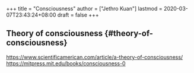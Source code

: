 +++
title = "Consciousness"
author = ["Jethro Kuan"]
lastmod = 2020-03-07T23:43:24+08:00
draft = false
+++

## Theory of consciousness {#theory-of-consciousness}

<https://www.scientificamerican.com/article/a-theory-of-consciousness/>
<https://mitpress.mit.edu/books/consciousness-0>

